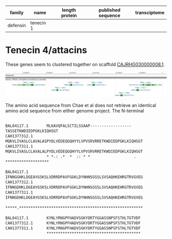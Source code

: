 
| family   | name      | length protein |  published sequence | transciptome |
|----------|-----------|----------------|---------------------|--------------|
| defensin | tenecin 1 | 


# Tenecin 4/attacins

These genes seem to clustered together on scaffold [CAJRHG030000008.1](https://www.ncbi.nlm.nih.gov/genome/gdv/browser/genome/?cfg=NCID_1_54628939_130.14.18.128_9146_1665395600_1361713531).


![ten4gb](https://github.com/Perugolate/tm/blob/main/CAJRHG030000008.1%5B13496280..13530935%5D.png)

The amino acid sequence from Chae et al does not retrieve an identical amino acid sequence from either genome project. The N-terminal 

```

BAL04117.1        MLKAVQFALSCTILSSAAP------------------TASSETKWDIEDPGKLKIQHSGT
CAH1377312.1      MQKVLIVASLCLAVALASPYDLVEDEQGQHYYLVPVSRVRRETKWDIEDPGKLKIQHSGT
CAH1377311.1      MQKVLIVASLCLAVALALPYDLVEDEQGQHYYLVPVSRVRRETKWDIEDPGKLKIQHSGT
                  * *.: .*  *  :: * *                   .  *******************

BAL04117.1        IFNNGGHKLDGEAYGSKSLVDRRDPAVFGGKLDYNHNSGSSLSVSAQHKEHRGTRVGVEG
CAH1377312.1      IFNNGDHKLDGEAYGSKSLVDRRDPAVFGGKLDYNHNSGSSLSVSAQHKEHRGTRVGVEG
CAH1377311.1      IFNNGDHKLDGEAYGSKSLVDRRDPAVFGGKLDYNHNSGSSLSVSAQHKEHRGTRVGVEG
                  *****.******************************************************

BAL04117.1        KYNLYRNGPFHADVSGKYDRTYGGASSNPSFSTHLTGTVDF
CAH1377312.1      KYNLYRNGPFHADVSGKYDRTYGGASSNPSFSTHLTGTVDF
CAH1377311.1      KYNLYRNGPFHADVSGKYDRTYGGASSNPSFSTHLTGTVDF
                  *****************************************
```
